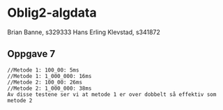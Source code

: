 # Oblig2-algdata
 
 Brian Banne, s329333
 Hans Erling Klevstad, s341872
 
 
 ## Oppgave 7
    //Metode 1: 100_00: 5ms
    //Metode 1: 1_000_000: 16ms
    //Metode 2: 100_00: 26ms
    //Metode 2: 1_000_000: 38ms
    Av disse testene ser vi at metode 1 er over dobbelt så effektiv som metode 2